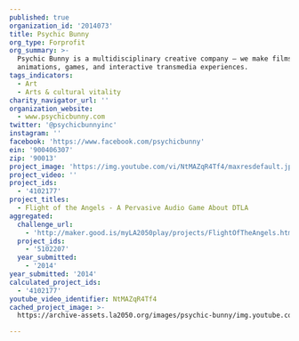 ```yaml
---
published: true
organization_id: '2014073'
title: Psychic Bunny
org_type: Forprofit
org_summary: >-
  Psychic Bunny is a multidisciplinary creative company – we make films,
  animations, games, and interactive transmedia experiences.
tags_indicators:
  - Art
  - Arts & cultural vitality
charity_navigator_url: ''
organization_website:
  - www.psychicbunny.com
twitter: '@psychicbunnyinc'
instagram: ''
facebook: 'https://www.facebook.com/psychicbunny'
ein: '900406307'
zip: '90013'
project_image: 'https://img.youtube.com/vi/NtMAZqR4Tf4/maxresdefault.jpg'
project_video: ''
project_ids:
  - '4102177'
project_titles:
  - Flight of the Angels - A Pervasive Audio Game About DTLA
aggregated:
  challenge_url:
    - 'http://maker.good.is/myLA2050play/projects/FlightOfTheAngels.html'
  project_ids:
    - '5102207'
  year_submitted:
    - '2014'
year_submitted: '2014'
calculated_project_ids:
  - '4102177'
youtube_video_identifier: NtMAZqR4Tf4
cached_project_image: >-
  https://archive-assets.la2050.org/images/psychic-bunny/img.youtube.com/vi/NtMAZqR4Tf4/maxresdefault.jpg

---
```

